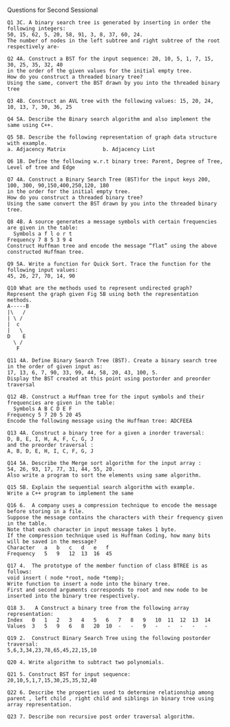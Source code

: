 Questions for Second Sessional

    Q1 3C. A binary search tree is generated by inserting in order the following integers:
    50, 15, 62, 5, 20, 58, 91, 3, 8, 37, 60, 24. 
    The number of nodes in the left subtree and right subtree of the root respectively are-

    Q2 4A. Construct a BST for the input sequence: 20, 10, 5, 1, 7, 15, 30, 25, 35, 32, 40 
    in the order of the given values for the initial empty tree.
    How do you construct a threaded binary tree? 
    Using the same, convert the BST drawn by you into the threaded binary tree

    Q3 4B. Construct an AVL tree with the following values: 15, 20, 24, 10, 13, 7, 30, 36, 25

    Q4 5A. Describe the Binary search algorithm and also implement the same using C++.
    
    Q5 5B. Describe the following representation of graph data structure with example. 
    a. Adjacency Matrix            b. Adjacency List 

    Q6 1B. Define the following w.r.t binary tree: Parent, Degree of Tree, Level of tree and Edge

    Q7 4A. Construct a Binary Search Tree (BST)for the input keys 200, 100, 300, 90,150,400,250,120, 180 
    in the order for the initial empty tree.
    How do you construct a threaded binary tree? 
    Using the same convert the BST drawn by you into the threaded binary tree.
    
    Q8 4B. A source generates a message symbols with certain frequencies are given in the table:
      Symbols a f l o r t 
    Frequency 7 8 5 3 9 4 
    Construct Huffman tree and encode the message “flat” using the above constructed Huffman tree.

    Q9 5A. Write a function for Quick Sort. Trace the function for the following input values: 
    45, 26, 27, 70, 14, 90

    Q10 What are the methods used to represent undirected graph? 
    Represent the graph given Fig 5B using both the representation methods.
    A-----B
    |\   /
    | \ /
    |  c
    |   \
    D    E
      \ /
       F 
    
    Q11 4A. Define Binary Search Tree (BST). Create a binary search tree in the order of given input as: 
    17, 13, 6, 7, 90, 33, 99, 44, 58, 20, 43, 100, 5. 
    Display the BST created at this point using postorder and preorder  traversal
    
    Q12 4B. Construct a Huffman tree for the input symbols and their frequencies are given in the table:  
      Symbols A B C D E F 
    Frequency 5 7 20 5 20 45 
    Encode the following message using the Huffman tree: ADCFEEA 

    Q13 4A. Construct a binary tree for a given a inorder traversal: 
    D, B, E, I, H, A, F, C, G, J 
    and the preorder traversal : 
    A, B, D, E, H, I, C, F, G, J

    Q14 5A. Describe the Merge sort algorithm for the input array : 
    54, 26, 93, 17, 77, 31, 44, 55, 20. 
    Also write a program to sort the elements using same algorithm.

    Q15 5B. Explain the sequential search algorithm with example. 
    Write a C++ program to implement the same

    Q16 6.	A company uses a compression technique to encode the message before storing in a file. 
    Suppose the message contains the characters with their frequency given in the table.
    Note that each character in input message takes 1 byte. 
    If the compression technique used is Huffman Coding, how many bits will be saved in the message?       
    Character	a	b	c	d	e	f
    Frequency	5	9	12	13	16	45
    
    Q17 4.	The prototype of the member function of class BTREE is as follows: 	
    void insert ( node *root, node *temp); 
    Write function to insert a node into the binary tree. 
    First and second arguments corresponds to root and new node to be inserted into the binary tree respectively.

    Q18 3.	 A Construct a binary tree from the following array representation: 
    Index	0	1	2	3	4	5	6	7	8	9	10	11	12	13	14
    Values	3	5	9	6	8	20	10	-	-	9	-	-	-	-	-

    Q19 2.	Construct Binary Search Tree using the following postorder traversal: 
    5,6,3,34,23,78,65,45,22,15,10

    Q20 4. Write algorithm to subtract two polynomials.

    Q21 5. Construct BST for input sequence:
    20,10,5,1,7,15,30,25,35,32,40

    Q22 6. Describe the properties used to determine relationship among 
    parent , left child , right child and siblings in binary tree using  
    array representation.

    Q23 7. Describe non recursive post order traversal algorithm.
